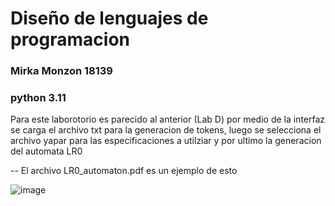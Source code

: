 # Diseño de lenguajes de programacion
### Mirka Monzon 18139
### python 3.11

Para este laborotorio es parecido al anterior (Lab D) por medio de la interfaz se carga el archivo txt para la generacion de tokens, luego se selecciona el archivo yapar para las especificaciones a utilziar y por ultimo la generacion del automata LR0

-- El archivo LR0_automaton.pdf es un ejemplo de esto

![image](https://github.com/MirkaNicolle/Dise-o-de-lenguajes-de-programcion/assets/35476538/77406427-2195-4735-87e9-794bb0e56eb6)
